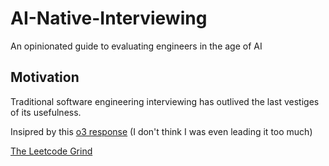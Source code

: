 # AI-Native-Interviewing
An opinionated guide to evaluating engineers in the age of AI

## Motivation
Traditional software engineering interviewing has outlived the last vestiges of its usefulness.  

Insipred by this [o3 response](https://chatgpt.com/share/681ea2a8-3be8-8003-9c7c-f54644fc21a3) (I don't think I was even leading it too much)

[The Leetcode Grind](https://open.spotify.com/track/6eWofv2kSZZ5D7tZ1l5n3x?si=d1594a91e7cb435f)
